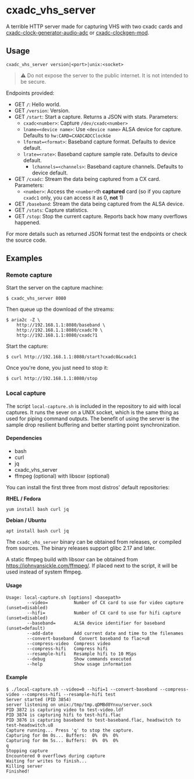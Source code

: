 # cxadc_vhs_server

A terrible HTTP server made for capturing VHS with two cxadc cards and [cxadc-clock-generator-audio-adc](https://gitlab.com/wolfre/cxadc-clock-generator-audio-adc) or [cxadc-clockgen-mod](https://github.com/namazso/cxadc-clockgen-mod/).

## Usage

`cxadc_vhs_server version|<port>|unix:<socket>`

> ⚠️ Do not expose the server to the public internet. It is not intended to be secure. 

Endpoints provided:

- GET `/`: Hello world.
- GET `/version`: Version.
- GET `/start`: Start a capture. Returns a JSON with stats. Parameters:
  - `cxadc<number>`: Capture `/dev/cxadc<number>` 
  - `lname=<device name>`: Use `<device name>` ALSA device for capture. Defaults to `hw:CARD=CXADCADCClockGe`
  - `lformat=<format>`: Baseband capture format. Defaults to device default.
  - `lrate=<rate>`: Baseband capture sample rate. Defaults to device default.
    - `lchannels=<channels>`: Baseband capture channels. Defaults to device default.
- GET `/cxadc`: Stream the data being captured from a CX card. Parameters:
  - `<number>`: Access the `<number>`th **captured** card (so if you capture `cxadc1` only, you can access it as 0, **not** 1)
- GET `/baseband`: Stream the data being captured from the ALSA device.
- GET `/stats`: Capture statistics.
- GET `/stop`: Stop the current capture. Reports back how many overflows happened.

For more details such as returned JSON format test the endpoints or check the source code.

## Examples

### Remote capture

Start the server on the capture machine:

```text
$ cxadc_vhs_server 8080
```

Then queue up the download of the streams:

```text
$ aria2c -Z \
    http://192.168.1.1:8080/baseband \
    http://192.168.1.1:8080/cxadc?0 \
    http://192.168.1.1:8080/cxadc?1
```

Start the capture:

```text
$ curl http://192.168.1.1:8080/start?cxadc0&cxadc1
```

Once you're done, you just need to stop it:

```text
$ curl http://192.168.1.1:8080/stop
```

### Local capture

The script `local-capture.sh` is included in the repository to aid with local captures. It runs the sever on a UNIX socket, which is the same thing as used for piping command outputs. The benefit of using the server is the sample drop resilient buffering and better starting point synchronization.

#### Dependencies

- bash
- curl
- jq
- cxadc_vhs_server
- ffmpeg (optional) with libsoxr (optional)

You can install the first three from most distros' default repositories: 

**RHEL / Fedora**

```text
yum install bash curl jq
```

**Debian / Ubuntu**

```text
apt install bash curl jq
```

The `cxadc_vhs_server` binary can be obtained from releases, or compiled from sources. The binary releases support glibc 2.17 and later.

A static ffmpeg build with libsoxr can be obtained from https://johnvansickle.com/ffmpeg/. If placed next to the script, it will be used instead of system ffmpeg.

#### Usage

```text
Usage: local-capture.sh [options] <basepath>
        --video=          Number of CX card to use for video capture (unset=disabled)
        --hifi=           Number of CX card to use for hifi capture (unset=disabled)
        --baseband=       ALSA device identifier for baseband (unset=default)
        --add-date        Add current date and time to the filenames
        --convert-baseband  Convert baseband to flac+u8
        --compress-video  Compress video
        --compress-hifi   Compress hifi
        --resample-hifi   Resample hifi to 10 MSps
        --debug           Show commands executed
        --help            Show usage information
```

#### Example

```text
$ ./local-capture.sh --video=0 --hifi=1 --convert-baseband --compress-video --compress-hifi --resample-hifi test
Server started (PID 3854)
server listening on unix:/tmp/tmp.qDMBd0Ynxu/server.sock
PID 3872 is capturing video to test-video.ldf
PID 3874 is capturing hifi to test-hifi.flac
PID 3876 is capturing baseband to test-baseband.flac, headswitch to test-headswitch.u8
Capture running... Press 'q' to stop the capture.
Capturing for 0m 0s... Buffers:  0%  0%  0%
Capturing for 0m 5s... Buffers:  0%  0%  0%
q
Stopping capture
Encountered 0 overflows during capture
Waiting for writes to finish...
Killing server
Finished!
```
